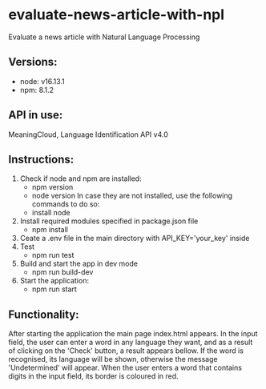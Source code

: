 # evaluate-news-article-with-npl
Evaluate a news article with Natural Language Processing

## Versions:
- node: v16.13.1
- npm: 8.1.2

## API in use:
MeaningCloud, Language Identification API v4.0

## Instructions:
1. Check if node and npm are installed:
   - npm version
   - node version
   In case they are not installed, use the following commands to do so: 
   - install node
2. Install required modules specified in package.json file
   - npm install
3. Ceate a .env file in the main directory with API_KEY='your_key' inside
4. Test
   - npm run test
5. Build and start the app in dev mode
   - npm run build-dev
6. Start the application:
   - npm run start

## Functionality:
After starting the application the main page index.html appears. 
In the input field, the user can enter a word in any language they want, 
and as a result of clicking on the 'Check' button, a result appears bellow.
If the word is recognised, its language will be shown, otherwise the message 
'Undetermined' will appear. When the user enters a word that contains digits 
in the input field, its border is coloured in red.

